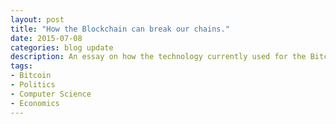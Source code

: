 ```yaml
---
layout: post
title: "How the Blockchain can break our chains."
date: 2015-07-08
categories: blog update
description: An essay on how the technology currently used for the Bitcoin network could be used to provide a basis for a practical form of a more direct democracy...
tags:
- Bitcoin
- Politics
- Computer Science
- Economics
---
```

